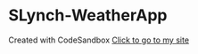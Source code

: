 # SLynch-WeatherApp
Created with CodeSandbox
[Click to go to my site](https://main--eloquent-salamander-e5cb7b.netlify.app/)

